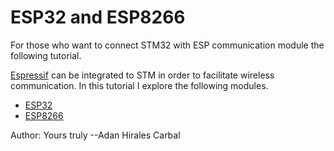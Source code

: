 # ESP32 and ESP8266

For those who want to connect STM32 with ESP communication module the following tutorial.

[Espressif](https://www.espressif.com/) can be integrated to STM in order to facilitate wireless communication. In this tutorial I explore the following modules. 
- [ESP32](http://docs.micropython.org/en/latest/esp32/quickref.html)
- [ESP8266](http://docs.micropython.org/en/latest/esp8266/quickref.html)


Author: Yours truly --Adan Hirales Carbal